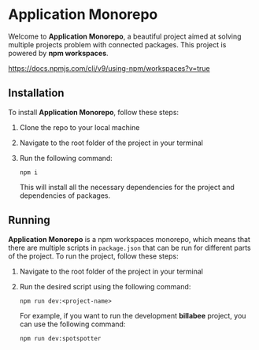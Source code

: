 # Application Monorepo

Welcome to **Application Monorepo**, a beautiful project aimed at solving multiple projects problem with connected packages. This project is powered by **npm workspaces**.

https://docs.npmjs.com/cli/v9/using-npm/workspaces?v=true

## Installation

To install **Application Monorepo**, follow these steps:

1. Clone the repo to your local machine
2. Navigate to the root folder of the project in your terminal
3. Run the following command:

   `npm i`

   This will install all the necessary dependencies for the project and dependencies of packages.

## Running

**Application Monorepo** is a npm workspaces monorepo, which means that there are multiple scripts in `package.json` that can be run for different parts of the project. To run the project, follow these steps:

1. Navigate to the root folder of the project in your terminal
2. Run the desired script using the following command:

   `npm run dev:<project-name>`

   For example, if you want to run the development **billabee** project, you can use the following command:

   `npm run dev:spotspotter`
